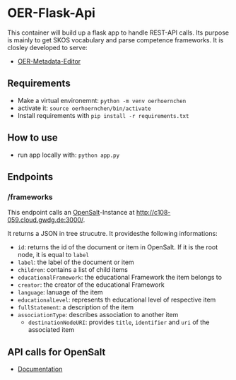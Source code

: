 # OER-Flask-Api

This container will build up a flask app to handle REST-API calls.
Its purpose is mainly to get SKOS vocabulary and parse competence frameworks.
It is closley developed to serve:
  - [OER-Metadata-Editor](https://github.com/sroertgen/oer-metadata-editor)

## Requirements

- Make a virtual environemnt: `python -m venv oerhoernchen`
- activate it: `source oerhoernchen/bin/activate`
- Install requirements with `pip install -r requirements.txt`

## How to use

- run app locally with: `python app.py`

## Endpoints

### /frameworks

This endpoint calls an [OpenSalt](https://www.opensalt.net/about)-Instance at <http://c108-059.cloud.gwdg.de:3000/>.

It returns a JSON in tree strucutre. It providesthe following informations:

- `id`: returns the id of the document or item in OpenSalt. If it is the root node, it is equal to `label`
- `label`: the label of the document or item
- `children`: contains a list of child items
- `educationalFramework`: the educational Framework the item belongs to
- `creator`: the creator of the educational Framework
- `language`: lanuage of the item
- `educationalLevel`: represents th educational level of respective item
- `fullStatement`: a description of the item
- `associationType`: describes association to another item
  - `destinationNodeURI`: provides `title`, `identifier` and `uri` of the associated item

## API calls for OpenSalt

- [Documentation](https://opensalt.net/api/doc/#/)
